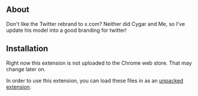 ## About

Don't like the Twitter rebrand to x.com? Neither did Cygar and Me, so I've update his model into a good branding for twitter!


## Installation

Right now this extension is not uploaded to the Chrome web store. That may change later on.

In order to use this extension, you can load these files in as an [unpacked extension](https://developer.chrome.com/docs/extensions/mv3/getstarted/development-basics/#load-unpacked).
